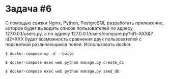 # Задача #6
С помощью связки Nginx, Python, PostgreSQL разработать приложение, которое будет выводить список пользователей по адресу 127.0.0.1/users.py, а по адресу 127.0.0.1/users/compare.py?id1=XXX&?id2=XXX будет возможность сравнения двух пользователей с подсветкой различающихся полей. Использовать docker.

```$ docker-compose up -d --build```

```$ docker-compose exec web python manage.py create_db```

```$ docker-compose exec web python manage.py seed_db```
